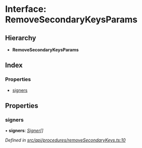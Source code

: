 # Interface: RemoveSecondaryKeysParams

## Hierarchy

* **RemoveSecondaryKeysParams**

## Index

### Properties

* [signers](removesecondarykeysparams.md#signers)

## Properties

###  signers

• **signers**: *[Signer](../globals.md#signer)[]*

*Defined in [src/api/procedures/removeSecondaryKeys.ts:10](https://github.com/PolymathNetwork/polymesh-sdk/blob/44d12f59/src/api/procedures/removeSecondaryKeys.ts#L10)*
